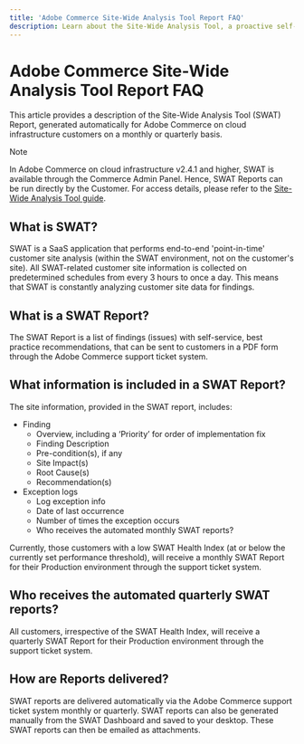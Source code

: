 ```yaml
---
title: 'Adobe Commerce Site-Wide Analysis Tool Report FAQ'
description: Learn about the Site-Wide Analysis Tool, a proactive self-service tool and central repository that includes detailed system insights and recommendations to ensure the security and operability of your Adobe Commerce installation.
---
```

# Adobe Commerce Site-Wide Analysis Tool Report FAQ

This article provides a description of the Site-Wide Analysis Tool (SWAT) Report, generated automatically for Adobe Commerce on cloud infrastructure customers on a monthly or quarterly basis.

>[!Note]
>
>In Adobe Commerce on cloud infrastructure v2.4.1 and higher, SWAT is available through the Commerce Admin Panel. Hence, SWAT Reports can be run directly by the Customer. For access details, please refer to the [Site-Wide Analysis Tool guide](https://experienceleague.adobe.com/docs/commerce-operations/tools/site-wide-analysis-tool/access.html).

## What is SWAT?

SWAT is a SaaS application that performs end-to-end 'point-in-time' customer site analysis (within the SWAT environment, not on the customer's site). All SWAT-related customer site information is collected on predetermined schedules from every 3 hours to once a day. This means that SWAT is constantly analyzing customer site data for findings.

## What is a SWAT Report?

The SWAT Report is a list of findings (issues) with self-service, best practice recommendations, that can be sent to customers in a PDF form through the Adobe Commerce support ticket system.

## What information is included in a SWAT Report?

The site information, provided in the SWAT report, includes:

* Finding
  * Overview, including a ‘Priority’ for order of implementation fix
  * Finding Description
  * Pre-condition(s), if any
  * Site Impact(s)
  * Root Cause(s)
  * Recommendation(s)
* Exception logs
  * Log exception info
  * Date of last occurrence
  * Number of times the exception occurs
  * Who receives the automated monthly SWAT reports?

Currently, those customers with a low SWAT Health Index (at or below the currently set performance threshold), will receive a monthly SWAT Report for their Production environment through the support ticket system.

## Who receives the automated quarterly SWAT reports?

All customers, irrespective of the SWAT Health Index, will receive a quarterly SWAT Report for their Production environment through the support ticket system.

## How are Reports delivered?

SWAT reports are delivered automatically via the Adobe Commerce support ticket system monthly or quarterly. SWAT reports can also be generated manually from the SWAT Dashboard and saved to your desktop. These SWAT reports can then be emailed as attachments.
